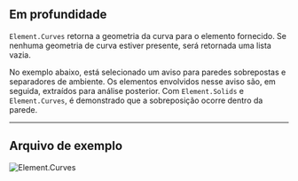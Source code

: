 ## Em profundidade
`Element.Curves` retorna a geometria da curva para o elemento fornecido. Se nenhuma geometria de curva estiver presente, será retornada uma lista vazia.

No exemplo abaixo, está selecionado um aviso para paredes sobrepostas e separadores de ambiente. Os elementos envolvidos nesse aviso são, em seguida, extraídos para análise posterior. Com `Element.Solids` e `Element.Curves`, é demonstrado que a sobreposição ocorre dentro da parede.

___
## Arquivo de exemplo

![Element.Curves](./Revit.Elements.Element.Curves_img.jpg)
